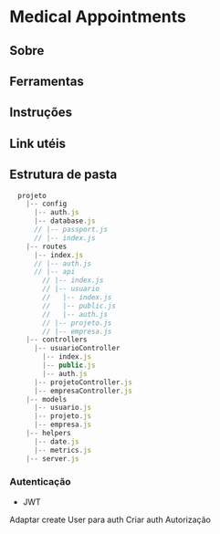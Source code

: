 # Medical Appointments

## Sobre

## Ferramentas

## Instruções

## Link utéis

## Estrutura de pasta

```javascript
  projeto
    |-- config 
      |-- auth.js
      |-- database.js
      // |-- passport.js 
      // |-- index.js
    |-- routes
      |-- index.js
      // |-- auth.js
      // |-- api
        // |-- index.js
        // |-- usuario
        //   |-- index.js
        //   |-- public.js
        //   |-- auth.js 
        // |-- projeto.js 
        // |-- empresa.js  
    |-- controllers
      |-- usuarioController
        |-- index.js
        |-- public.js
        |-- auth.js 
      |-- projetoController.js 
      |-- empresaController.js  
    |-- models 
      |-- usuario.js
      |-- projeto.js
      |-- empresa.js 
    |-- helpers
      |-- date.js
      |-- metrics.js
    |-- server.js 
  ```
### Autenticação

+ JWT

Adaptar create User para auth
Criar auth
Autorização 